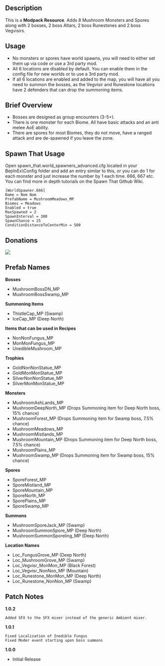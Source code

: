 
## Description

This is a **Modpack Resource**. Adds 8 Mushroom Monsters and Spores along with 2 bosses, 2 boss Altars, 2 boss Runestones and 2 boss Vegvisirs.


## Usage

- No monsters or spores have world spawns, you will need to either set them up via code or use a 3rd party mod.
- All 6 locations are disabled by default. You can enable them in the config file for new worlds or to use a 3rd party mod.
- If all 6 locations are enabled and added to the map, you will have all you need to summon the bosses, as the Vegvisir and Runestone locations have 2 defenders that can drop the summoning items.


## Brief Overview

- Bosses are designed as group encounters (3-5+).
- There is one monster for each Biome. All have basic attacks and an anti melee AoE ability.
- There are spores for most Biomes, they do not move, have a ranged attack and are de-spawned if you leave the zone.


## Spawn That Usage

Open spawn_that.world_spawners_advanced.cfg located in your BepInEx\Config folder and add an entry similar to this, or you can do 1 for each monster and just increase the number by 1 each time. 666, 667 etc. You can find more in depth tutorials on the Spawn That Github Wiki.

	[WorldSpawner.666]
	Name = Nom Nom
	PrefabName = MushroomMeadows_MP
	Biomes = Meadows
	Enabled = true
	MaxSpawned = 2
	SpawnInterval = 300
	SpawnChance = 25
	ConditionDistanceToCenterMin = 500


## Donations

<a href="https://www.buymeacoffee.com/horemvore"><img src="https://img.buymeacoffee.com/button-api/?text=Buy me a coffee&emoji=&slug=horemvore&button_colour=FFDD00&font_colour=000000&font_family=Cookie&outline_colour=000000&coffee_colour=ffffff" /></a>


## Prefab Names

**Bosses**

- MushroomBossDN_MP
- MushroomBossSwamp_MP

**Summoning Items**

- ThistleCap_MP (Swamp)
- IceCap_MP (Deep North)

**Items that can be used in Recipes**

- NonNonFungus_MP
- MonMonFungus_MP
- UnedibleMushroom_MP

**Trophies**

- GoldNonNonStatue_MP
- GoldMonMonStatue_MP
- SilverNonNonStatue_MP
- SilverMonMonStatue_MP

**Monsters**

- MushroomAshLands_MP
- MushroomDeepNorth_MP (Drops Summoning item for Deep North boss, 15% chance)
- MushroomForest_MP (Drops Summoning item for Swamp boss, 7.5% chance)
- MushroomMeadows_MP
- MushroomMistlands_MP
- MushroomMountain_MP (Drops Summoning item for Deep North boss, 7.5% chance)
- MushroomPlains_MP
- MushroomSwamp_MP (Drops Summoning item for Swamp boss, 15% chance)

**Spores**

- SporeForest_MP
- SporeMistland_MP
- SporeMountain_MP
- SporeNorth_MP
- SporePlains_MP
- SporeSwamp_MP

**Summons**

- MushroomSporeJack_MP (Swamp)
- MushroomSummonSpore_MP (Deep North)
- MushroomSummonSporeling_MP (Deep North)

**Location Names**

- Loc_FungusGrove_MP (Deep North)
- Loc_MushroomGrove_MP (Swamp)
- Loc_Vegvisr_MonMon_MP (Black Forest)
- Loc_Vegvisr_NonNon_MP (Mountain)
- Loc_Runestone_MonMon_MP (Deep North)
- Loc_Runestone_NonNon_MP (Swamp)


## Patch Notes

**1.0.2**

	Added SFX to the SFX mixer instead of the generic Ambient mixer.
	
**1.0.1**

	Fixed Localization of Inedible Fungus
	Fixed Moder event starting upon boss summons

**1.0.0**

- Initial Release